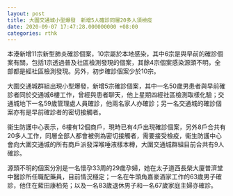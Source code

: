 ```yaml
---
layout: post
title: 大圍交通城小型爆發　新增5人確診同層20多人須檢疫
date: 2020-09-07 17:47:28.000000000 +08:00
categories: rthk
---
```


本港新增11宗新型肺炎確診個案，10宗屬於本地感染，其中6宗是與早前的確診個案有關，包括1宗透過普及社區檢測發現的個案，其餘4宗個案感染源頭不明，全部都是經社區檢測發現。另外，初步確診個案少於10宗。

大圍交通城群組出現小型爆發，新增5宗確診個案，其中一名50歲男患者與早前確診者同於交通城6樓工作，曾經與患者聊天，他上星期四經社區檢測取樣化驗；交通城地下一名59歲管理處人員確診，他兩名家人亦確診；另一名交通城的確診個案亦有是早前確診者的密切接觸者。

衞生防護中心表示，6樓有12個商戶，現時已有4戶出現確診個案，另外8戶合共有20多人工作，同層全部人都會被例為密切接觸者，需要接受檢疫，衞生防護中心會向大圍交通城的所有商戶派發深喉唾液樣本樽，大圍交通城群組目前合共有9人確診。

源頭不明的個案分別是一名懷孕33周的29歲孕婦，她在太子道西長榮大廈普濟堂中醫診所任職配藥員，目前情況穩定；一名在牛頭角嘉豪酒家工作的63歲男子確診，他住在藍田康柏苑；以及一名83歲退休男子和一名67歲家庭主婦亦確診。
